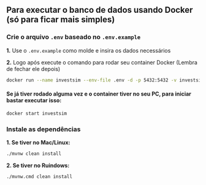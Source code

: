 ## Para executar o banco de dados usando Docker (só para ficar mais simples)

### Crie o arquivo `.env` baseado no `.env.example`

**1.** Use o `.env.example` como molde e insira os dados necessários

**2.** Logo após execute o comando para rodar seu container Docker (Lembra de fechar ele depois)

```bash
docker run --name investsim --env-file .env -d -p 5432:5432 -v investsimdata:/var/lib/postgresql/data postgres:latest
```

#### Se já tiver rodado alguma vez e o container tiver no seu PC, para iniciar bastar executar isso:

```bash
docker start investsim
```

### Instale as dependências

**1. Se tiver no Mac/Linux:**

```bash
./mvnw clean install
```

**2. Se tiver no Ruindows:**
```shell
./mvnw.cmd clean install
```